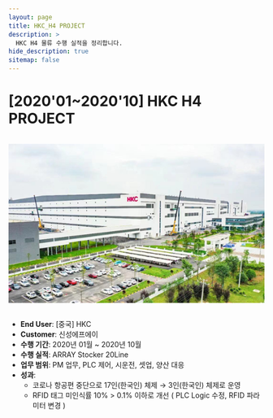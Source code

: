 ```yaml
---
layout: page
title: HKC_H4 PROJECT
description: >
  HKC H4 물류 수행 실적을 정리합니다.
hide_description: true
sitemap: false
---
```

# [2020'01~2020'10] HKC H4 PROJECT

<img src="/assets/img/blog/HKC_H4.png" alt="HKC H4(중국)" style="max-width:100%; height:auto; margin: 1em 0;" />

- **End User**: [중국] HKC
- **Customer**: 신성에프에이
- **수행 기간**: 2020년 01월 ~ 2020년 10월
- **수행 실적**: ARRAY Stocker 20Line
- **업무 범위**: PM 업무, PLC 제어, 시운전, 셋업, 양산 대응
- **성과**:
  - 코로나 항공편 중단으로 17인(한국인) 체제 → 3인(한국인) 체제로 운영
  - RFID 태그 미인식률 10% > 0.1% 이하로 개선 ( PLC Logic 수정, RFID 파라미터 변경 )
